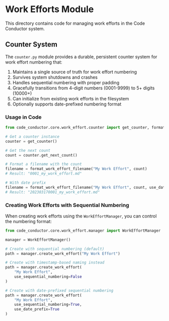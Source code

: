 # Work Efforts Module

This directory contains code for managing work efforts in the Code Conductor system.

## Counter System

The `counter.py` module provides a durable, persistent counter system for work effort numbering that:

1. Maintains a single source of truth for work effort numbering
2. Survives system shutdowns and crashes
3. Handles sequential numbering with proper padding
4. Gracefully transitions from 4-digit numbers (0001-9999) to 5+ digits (10000+)
5. Can initialize from existing work efforts in the filesystem
6. Optionally supports date-prefixed numbering format

### Usage in Code

```python
from code_conductor.core.work_effort.counter import get_counter, format_work_effort_filename

# Get a counter instance
counter = get_counter()

# Get the next count
count = counter.get_next_count()

# Format a filename with the count
filename = format_work_effort_filename("My Work Effort", count)
# Result: "0001_my_work_effort.md"

# With date prefix
filename = format_work_effort_filename("My Work Effort", count, use_date_prefix=True)
# Result: "202303170001_my_work_effort.md"
```

### Creating Work Efforts with Sequential Numbering

When creating work efforts using the `WorkEffortManager`, you can control the numbering format:

```python
from code_conductor.core.work_effort.manager import WorkEffortManager

manager = WorkEffortManager()

# Create with sequential numbering (default)
path = manager.create_work_effort("My Work Effort")

# Create with timestamp-based naming instead
path = manager.create_work_effort(
    "My Work Effort",
    use_sequential_numbering=False
)

# Create with date-prefixed sequential numbering
path = manager.create_work_effort(
    "My Work Effort",
    use_sequential_numbering=True,
    use_date_prefix=True
)
```